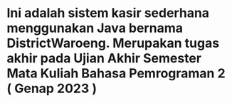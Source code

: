 # Ini adalah sistem kasir sederhana menggunakan Java bernama DistrictWaroeng. Merupakan tugas akhir pada Ujian Akhir Semester Mata Kuliah Bahasa Pemrograman 2 ( Genap 2023 )
